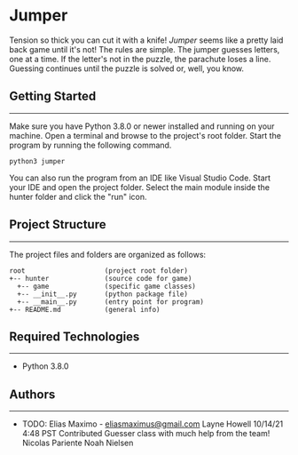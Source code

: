 # Jumper
Tension so thick you can cut it with a knife! <i>Jumper</i> seems like a pretty 
laid back game until it's not! The rules are simple. The jumper guesses letters, 
one at a time. If the letter's not in the puzzle, the parachute loses a line. 
Guessing continues until the puzzle is solved or, well, you know.

## Getting Started
---
Make sure you have Python 3.8.0 or newer installed and running on your machine. 
Open a terminal and browse to the project's root folder. Start the program by 
running the following command.
```
python3 jumper 
```
You can also run the program from an IDE like Visual Studio Code. Start your IDE 
and open the project folder. Select the main module inside the hunter folder and 
click the "run" icon.

## Project Structure
---
The project files and folders are organized as follows:
```
root                    (project root folder)
+-- hunter              (source code for game)
  +-- game              (specific game classes)
  +-- __init__.py       (python package file)
  +-- __main__.py       (entry point for program)
+-- README.md           (general info)
```

## Required Technologies
---
* Python 3.8.0

## Authors
---
* TODO: Elias Maximo - eliasmaximus@gmail.com 
Layne Howell 10/14/21 4:48 PST Contributed Guesser class with much help from the team!
Nicolas Pariente
Noah Nielsen 

